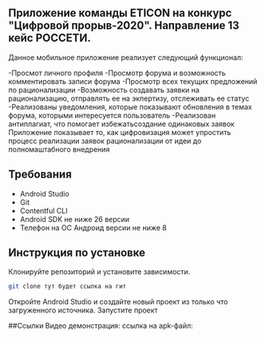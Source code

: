 

## Приложение команды ETICON на конкурс "Цифровой прорыв-2020". Направление 13 кейс РОССЕТИ.
Данное мобильное приложение реализует следующий функционал:

-Просмот личного профиля 
-Просмотр форума и возможность комментировать записи форума
-Просмотр всех текущих предложений по рационализации
-Возможность создавать заявки на рационализацию, отправлять ее на экпертизу, отслеживать ее статус
-Реализованы уведомления, которые показывают обновления в темах форума, которыми интересуется пользователь
-Реализован антиплагиат, что помогает избежатьсоздание одинаковых заявок
Приложение показывает то, как цифровизация может упростить процесс реализации заявок рационализации от идеи до полномаштабного внедрения

## Требования

* Android Studio
* Git
* Contentful CLI 
* Android SDK не ниже 26 версии
* Телефон на ОС Андроид версии не ниже 8

## Инструкция по установке 

Клонируйте репозиторий и установите зависимости.

```bash
git clone тут будет ссылка на гит
```

Откройте Android Studio и создайте новый проект из только что загруженного источника.
Запустите проект

##Ссылки
Видео демонстрация:
ссылка на apk-файл:



